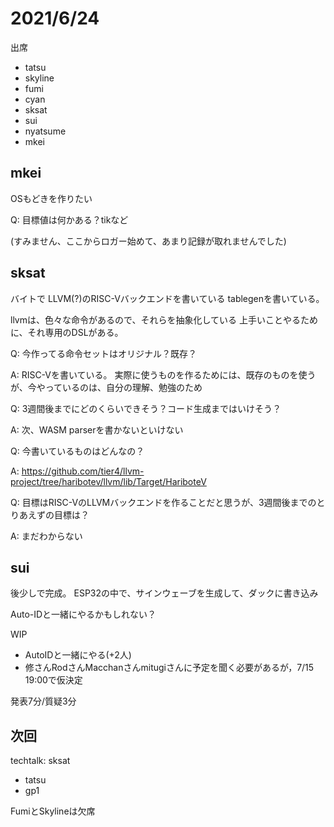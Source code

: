 # 2021/6/24

出席

- tatsu
- skyline
- fumi
- cyan
- sksat
- sui
- nyatsume
- mkei

## mkei

OSもどきを作りたい

Q: 目標値は何かある？tikなど

(すみません、ここからロガー始めて、あまり記録が取れませんでした)

## sksat

バイトで LLVM(?)のRISC-Vバックエンドを書いている
tablegenを書いている。

llvmは、色々な命令があるので、それらを抽象化している
上手いことやるために、それ専用のDSLがある。

Q: 今作ってる命令セットはオリジナル？既存？

A: RISC-Vを書いている。
実際に使うものを作るためには、既存のものを使うが、今やっているのは、自分の理解、勉強のため

Q: 3週間後までにどのくらいできそう？コード生成まではいけそう？

A: 次、WASM parserを書かないといけない

Q: 今書いているものはどんなの？

A: https://github.com/tier4/llvm-project/tree/haribotev/llvm/lib/Target/HariboteV

Q: 目標はRISC-VのLLVMバックエンドを作ることだと思うが、3週間後までのとりあえずの目標は？

A: まだわからない

## sui

後少しで完成。
ESP32の中で、サインウェーブを生成して、ダックに書き込み

Auto-IDと一緒にやるかもしれない？

WIP

- AutoIDと一緒にやる(+2人)
- 修さんRodさんMacchanさんmitugiさんに予定を聞く必要があるが，7/15 19:00で仮決定

発表7分/質疑3分

## 次回

techtalk: sksat

- tatsu
- gp1

FumiとSkylineは欠席
